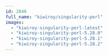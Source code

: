 ```yaml
---
id: 2846
full_name: "kiwiroy/singularity-perl"
images: 
  - "kiwiroy-singularity-perl-latest"
  - "kiwiroy-singularity-perl-5.28.0"
  - "kiwiroy-singularity-perl-5.28.1"
  - "kiwiroy-singularity-perl-5.28.2"
---
```

